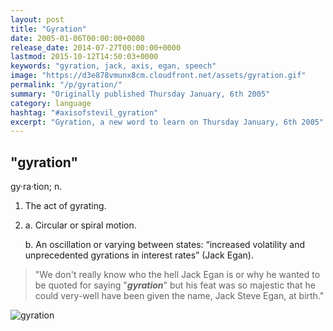 ```yaml
---
layout: post
title: "Gyration"
date: 2005-01-06T00:00:00+0000
release_date: 2014-07-27T00:00:00+0000
lastmod: 2015-10-12T14:50:03+0000
keywords: "gyration, jack, axis, egan, speech"
image: "https://d3e878vmunx8cm.cloudfront.net/assets/gyration.gif"
permalink: "/p/gyration/"
summary: "Originally published Thursday January, 6th 2005"
category: language
hashtag: "#axisofstevil_gyration"
excerpt: "Gyration, a new word to learn on Thursday January, 6th 2005"
---
```


[id_1]: https://d3e878vmunx8cm.cloudfront.net/assets/gyration.gif "gyration"

## "gyration" ##

gy·ra·tion; n.

1. The act of gyrating.
2. a. Circular or spiral motion.

   b. An oscillation or varying between states: “increased volatility and unprecedented gyrations in interest rates” (Jack Egan).

> "We don't really know who the hell Jack Egan is or why he wanted to be quoted for saying "***gyration***" but his feat was so majestic that he could very-well have been given the name, Jack Steve Egan, at birth."

![gyration][id_1]
